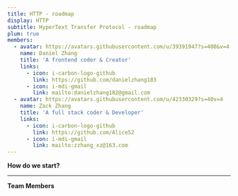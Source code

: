 ```yaml
---
title: HTTP - roadmap
display: HTTP
subtitle: HyperText Transfer Protocol - roadmap
plum: true
members:
  - avatar: https://avatars.githubusercontent.com/u/39391947?s=400&v=4
    name: Daniel Zhang
    title: 'A frontend coder & Creator'
    links:
      - icon: i-carbon-logo-github
        link: https://github.com/danielzhang183
      - icon: i-mdi-gmail
        link: mailto:danielzhang182@gmail.com
  - avatar: https://avatars.githubusercontent.com/u/42330329?s=40v=4
    name: Zack Zhang
    title: 'A full stack coder & Developer'
    links:
      - icon: i-carbon-logo-github
        link: https://github.com/Alice52
      - icon: i-mdi-gmail
        link: mailto:zzhang_xz@163.com
---
```


**How do we start?**

***

**Team Members**

<TeamMembers :members="frontmatter.members" />
